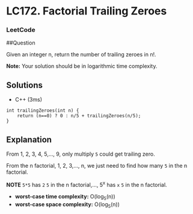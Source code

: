 # LC172. Factorial Trailing Zeroes

### LeetCode

##Question

Given an integer n, return the number of trailing zeroes in n!.

**Note:** Your solution should be in logarithmic time complexity.

## Solutions

* C++ (3ms)
```
int trailingZeroes(int n) {
    return (n==0) ? 0 : n/5 + trailingZeroes(n/5);
}
```

## Explanation

From 1, 2, 3, 4, 5,..., 9, only multiply `5` could get trailing zero.

From the n factorial, 1, 2, 3,..., n, we just need to find how many `5` in the n factorial.

**NOTE** `5*5` has `2` `5` in the n factorial,...,  5<sup>x</sup> has `x` `5` in the n factorial.

* **worst-case time complexity:** O(log<sub>5</sub>(n))
* **worst-case space complexity:** O(log<sub>5</sub>(n))